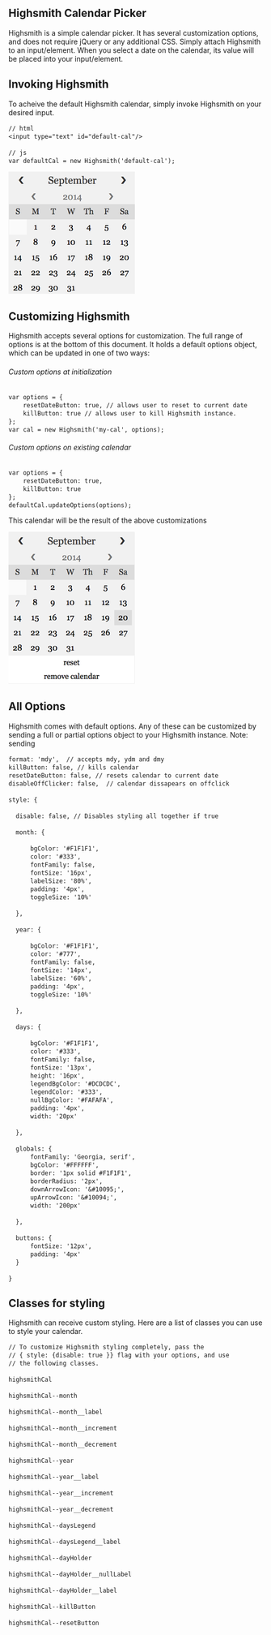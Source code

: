 ## Highsmith Calendar Picker

Highsmith is a simple calendar picker.  It has several customization options, and does not require jQuery or any additional CSS.  Simply attach Highsmith to an input/element.  When you select a date on the calendar, its value will be placed into your input/element.

## Invoking Highsmith

To acheive the default Highsmith calendar, simply invoke Highsmith on your desired input.

	// html
	<input type="text" id="default-cal"/>

	// js
	var defaultCal = new Highsmith('default-cal');

![Alt text](img/default.png)

## Customizing Highsmith

Highsmith accepts several options for customization.  The full range of options is at the bottom of this document.  It holds a default options object, which can be updated in one of two ways:

###### Custom options at initialization
	var options = {
		resetDateButton: true, // allows user to reset to current date
		killButton: true // allows user to kill Highsmith instance.
	};
	var cal = new Highsmith('my-cal', options);

###### Custom options on existing calendar
	var options = {
		resetDateButton: true,
		killButton: true
	};
	defaultCal.updateOptions(options);

This calendar will be the result of the above customizations

![Alt text](img/custom_1.png)

## All Options
Highsmith comes with default options.  Any of these can be customized by sending a full or partial options object to your Highsmith instance.  Note: sending

    format: 'mdy',  // accepts mdy, ydm and dmy
    killButton: false, // kills calendar
    resetDateButton: false, // resets calendar to current date
    disableOffClicker: false,  // calendar dissapears on offclick

    style: {

      disable: false, // Disables styling all together if true

      month: {

          bgColor: '#F1F1F1',
          color: '#333',
          fontFamily: false,
          fontSize: '16px',
          labelSize: '80%',
          padding: '4px',
          toggleSize: '10%'

      },

      year: {

          bgColor: '#F1F1F1',
          color: '#777',
          fontFamily: false,
          fontSize: '14px',
          labelSize: '60%',
          padding: '4px',
          toggleSize: '10%'

      },

      days: {

          bgColor: '#F1F1F1',
          color: '#333',
          fontFamily: false,
          fontSize: '13px',
          height: '16px',
          legendBgColor: '#DCDCDC',
          legendColor: '#333',
          nullBgColor: '#FAFAFA',
          padding: '4px',
          width: '20px'

      },

      globals: {
          fontFamily: 'Georgia, serif',
          bgColor: '#FFFFFF',
          border: '1px solid #F1F1F1',
          borderRadius: '2px',
          downArrowIcon: '&#10095;',
          upArrowIcon: '&#10094;',
          width: '200px'

      },

      buttons: {
          fontSize: '12px',
          padding: '4px'
      }

    }

## Classes for styling

Highsmith can receive custom styling.  Here are a list of classes you can use to style your calendar.

	// To customize Highsmith styling completely, pass the
	// { style: {disable: true }} flag with your options, and use
	// the following classes.

    highsmithCal

    highsmithCal--month

    highsmithCal--month__label

    highsmithCal--month__increment

    highsmithCal--month__decrement

    highsmithCal--year

    highsmithCal--year__label

    highsmithCal--year__increment

    highsmithCal--year__decrement

    highsmithCal--daysLegend

    highsmithCal--daysLegend__label

    highsmithCal--dayHolder

    highsmithCal--dayHolder__nullLabel

    highsmithCal--dayHolder__label

    highsmithCal--killButton

    highsmithCal--resetButton

